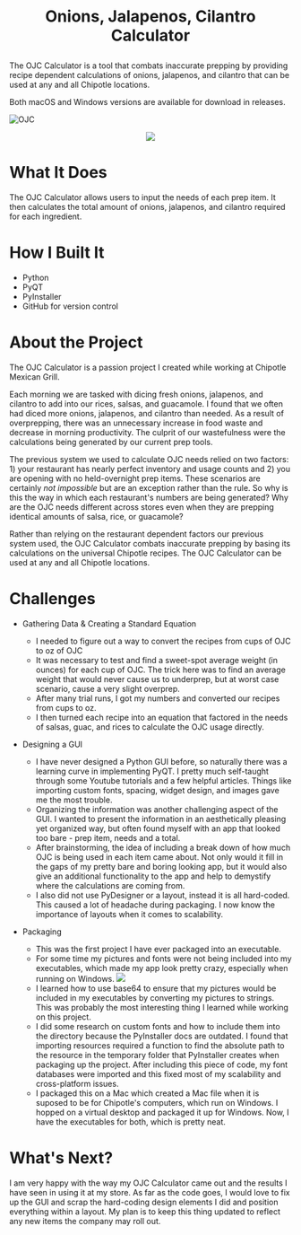 # <p align="center">Onions, Jalapenos, Cilantro Calculator </p>



The OJC Calculator is a tool that combats inaccurate prepping by providing recipe dependent calculations of onions, jalapenos, and cilantro that can be used at any and all Chipotle locations. 

Both macOS and Windows versions are available for download in releases.

<img src="https://ibb.co/M9xct2y" alt="OJC" />
<p align="center"><img src="http://ForTheBadge.com/images/badges/made-with-python.svg" /></p>

 
 # What It Does
 The OJC Calculator allows users to input the needs of each prep item. It then calculates the total amount of onions, jalapenos, and cilantro required for each ingredient.
 
 # How I Built It
 * Python
 * PyQT
 * PyInstaller
 * GitHub for version control

# About the Project
The OJC Calculator is a passion project I created while working at Chipotle Mexican Grill. 

Each morning we are tasked with dicing fresh onions, jalapenos, and cilantro to add into our rices, salsas, and guacamole. I found that we often had diced more onions, jalapenos, and cilantro than needed. As a result of overprepping, there was an unnecessary increase in food waste and decrease in morning productivity. The culprit of our wastefulness were the calculations being generated by our current prep tools.

The previous system we used to calculate OJC needs relied on two factors: 1) your restaurant has nearly perfect inventory and usage counts and 2) you are opening with no held-overnight prep items. These scenarios are certainly _not impossible_ but are an exception rather than the rule. So why is this the way in which each restaurant's numbers are being generated? Why are the OJC needs different across stores even when they are prepping identical amounts of salsa, rice, or guacamole? 

Rather than relying on the restaurant dependent factors our previous system used, the OJC Calculator combats inaccurate prepping by basing its calculations on the universal Chipotle recipes. The OJC Calculator can be used at any and all Chipotle locations.
 
 # Challenges
 * Gathering Data & Creating a Standard Equation
      * I needed to figure out a way to convert the recipes from cups of OJC to oz of OJC
      * It was necessary to test and find a sweet-spot average weight (in ounces) for each cup of OJC. The trick here was to find an average weight that would never cause us to underprep, but at worst case scenario, cause a very slight overprep. 
      * After many trial runs, I got my numbers and converted our recipes from cups to oz.
      * I then turned each recipe into an equation that factored in the needs of salsas, guac, and rices to calculate the OJC usage directly.
      
 * Designing a GUI 
     * I have never designed a Python GUI before, so naturally there was a learning curve in implementing PyQT. I pretty much self-taught through some Youtube tutorials and a few helpful articles. Things like importing custom fonts, spacing, widget design, and images gave me the most trouble.
     * Organizing the information was another challenging aspect of the GUI. I wanted to present the information in an aesthetically pleasing yet organized way, but often found myself with an app that looked too bare - prep item, needs and a total.
     * After brainstorming, the idea of including a break down of how much OJC is being used in each item came about. Not only would it fill in the gaps of my pretty bare and boring looking app, but it would also give an additional functionality to the app and help to demystify where the calculations are coming from.
     * I also did not use PyDesigner or a layout, instead it is all hard-coded. This caused a lot of headache during packaging. I now know the importance of layouts when it comes to scalability.

* Packaging 
     * This was the first project I have ever packaged into an executable.
     * For some time my pictures and fonts were not being included into my executables, which made my app look pretty crazy, especially when running on Windows. <img src="https://www.simpleimageresizer.com/_uploads/photos/cc516b08/Screen_Shot_2022-07-18_at_2.16.38_PM_2_36.png"/>
     * I learned how to use base64 to ensure that my pictures would be included in my executables by converting my pictures to strings. This was probably the most interesting thing I learned while working on this project.
     * I did some research on custom fonts and how to include them into the directory because the PyInstaller docs are outdated. I found that importing resources required a function to find the absolute path to the resource in the temporary folder that PyInstaller creates when packaging up the project. After including this piece of code, my font databases were imported and this fixed most of my scalability and cross-platform issues.
     * I packaged this on a Mac which created a Mac file when it is suposed to be for Chipotle's computers, which run on Windows. I hopped on a virtual desktop and packaged it up for Windows. Now, I have the executables for both, which is pretty neat. 
     
# What's Next?
 I am very happy with the way my OJC Calculator came out and the results I have seen in using it at my store. As far as the code goes, I would love to fix up the GUI and scrap the hard-coding design elements I did and position everything within a layout. My plan is to keep this thing updated to reflect any new items the company may roll out. 
